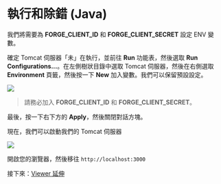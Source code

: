 # 執行和除錯 (Java)

我們將需要為 **FORGE_CLIENT_ID** 和 **FORGE_CLIENT_SECRET** 設定 ENV 變數。

確定 Tomcat 伺服器「未」在執行，並前往 **Run** 功能表，然後選取 **Run Configurations...**。在左側樹狀目錄中選取 Tomcat 伺服器，然後在右側選取 **Environment** 頁籤，然後按一下 **New** 加入變數。我們可以保留預設設定。 

 ![](_media/java/Eclipse_new_env_var.png) 

 > 請務必加入 **FORGE_CLIENT_ID** 和 **FORGE_CLIENT_SECRET**。

最後，按一下右下方的 **Apply**，然後關閉對話方塊。

現在，我們可以啟動我們的 Tomcat 伺服器 

![](_media/java/Eclipse_start_server_final.png) 

開啟您的瀏覽器，然後移往 `http://localhost:3000`

接下來：[Viewer 延伸](/zh-TW/tutorials/extensions)